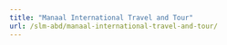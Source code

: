 ```yaml
---
title: "Manaal International Travel and Tour"
url: /slm-abd/manaal-international-travel-and-tour/
---
```

